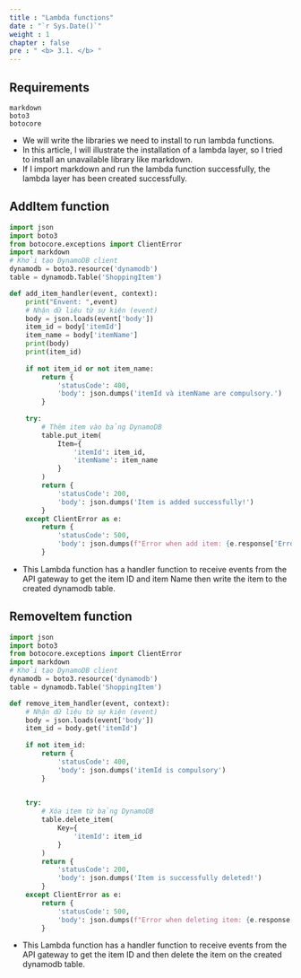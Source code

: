 ```yaml
---
title : "Lambda functions"
date : "`r Sys.Date()`" 
weight : 1 
chapter : false
pre : " <b> 3.1. </b> "
---
```


## Requirements
```
markdown
boto3
botocore
```
* We will write the libraries we need to install to run lambda functions. 
* In this article, I will illustrate the installation of a lambda layer, so I tried to install an unavailable library like markdown.
* If I import markdown and run the lambda function successfully, the lambda layer has been created successfully.
## AddItem function

```python
import json
import boto3
from botocore.exceptions import ClientError
import markdown
# Khởi tạo DynamoDB client
dynamodb = boto3.resource('dynamodb')
table = dynamodb.Table('ShoppingItem')

def add_item_handler(event, context):
    print("Envent: ",event)
    # Nhận dữ liệu từ sự kiện (event)
    body = json.loads(event['body'])
    item_id = body['itemId']
    item_name = body['itemName']
    print(body)
    print(item_id)
    
    if not item_id or not item_name:
        return {
            'statusCode': 400,
            'body': json.dumps('itemId và itemName are compulsory.')
        }
    
    try:
        # Thêm item vào bảng DynamoDB
        table.put_item(
            Item={
                'itemId': item_id,
                'itemName': item_name
            }
        )
        return {
            'statusCode': 200,
            'body': json.dumps('Item is added successfully!')
        }
    except ClientError as e:
        return {
            'statusCode': 500,
            'body': json.dumps(f"Error when add item: {e.response['Error']['Message']}")
        }
```
* This Lambda function has a handler function to receive events from the API gateway to get the item ID and item Name then write the item to the created dynamodb table.

## RemoveItem function
```python
import json
import boto3
from botocore.exceptions import ClientError
import markdown
# Khởi tạo DynamoDB client
dynamodb = boto3.resource('dynamodb')
table = dynamodb.Table('ShoppingItem')

def remove_item_handler(event, context):
    # Nhận dữ liệu từ sự kiện (event)
    body = json.loads(event['body'])
    item_id = body.get('itemId')
    
    if not item_id:
        return {
            'statusCode': 400,
            'body': json.dumps('itemId is compulsory')
        }

    
    try:
        # Xóa item từ bảng DynamoDB
        table.delete_item(
            Key={
                'itemId': item_id
            }
        )
        return {
            'statusCode': 200,
            'body': json.dumps('Item is successfully deleted!')
        }
    except ClientError as e:
        return {
            'statusCode': 500,
            'body': json.dumps(f"Error when deleting item: {e.response['Error']['Message']}")
        }
```
* This Lambda function has a handler function to receive events from the API gateway to get the item ID and then delete the item on the created dynamodb table.